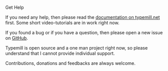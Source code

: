 Get Help

If you need any help, then please read the [documentation on typemill.net](https://typemill.net/typemill) first. Some short video-tutorials are in work right now.

If you found a bug or if you have a question, then please open a new issue on [GitHub](https://github.com/trendschau/typemill/issues).

Typemill is open source and a one man project right now, so please understand that I cannot provide individual support.

Contributions, donations and feedbacks are always welcome.

